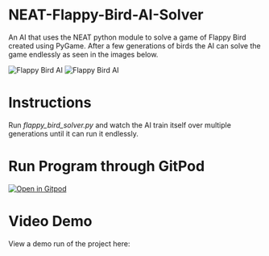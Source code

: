 
# NEAT-Flappy-Bird-AI-Solver
An AI that uses the NEAT python module to solve a game of Flappy Bird created using PyGame. After a few generations of birds the AI can solve the game endlessly as seen in the images below.

![Flappy Bird AI](https://i.imgur.com/knpbTZE.png) ![Flappy Bird AI](https://i.imgur.com/osNQwsw.png)

# Instructions
Run *flappy_bird_solver.py* and watch the AI train itself over multiple generations until it can run it endlessly.

# Run Program through GitPod

[![Open in Gitpod](https://gitpod.io/button/open-in-gitpod.svg)](https://gitpod.io/#https://github.com/connorpaps/FlappyBirdAISolver)


# Video Demo

View a demo run of the project here: 
